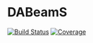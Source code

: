 # DABeamS

[![Build Status](https://github.com/luizpancini/DABS.jl/actions/workflows/CI.yml/badge.svg?branch=main)](https://github.com/luizpancini/DABS.jl/actions/workflows/CI.yml?query=branch%3Amain)
[![Coverage](https://codecov.io/gh/luizpancini/DABS.jl/branch/main/graph/badge.svg)](https://codecov.io/gh/luizpancini/DABS.jl)
